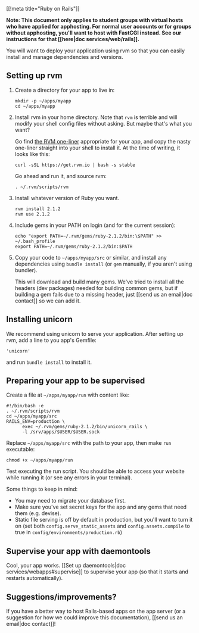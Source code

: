 [[!meta title="Ruby on Rails"]]

**Note: This document only applies to student groups with virtual hosts who
have applied for apphosting. For normal user accounts or for groups without
apphosting, you'll want to host with FastCGI instead. See our instructions for
that [[here|doc services/web/rails]].**

You will want to deploy your application using rvm so that you can easily
install and manage dependencies and versions.

## Setting up rvm

1. Create a directory for your app to live in:

       mkdir -p ~/apps/myapp
       cd ~/apps/myapp

2. Install rvm in your home directory. Note that `rvm` is terrible and will
   modify your shell config files without asking. But maybe that's what you
   want?

   Go find [the RVM one-liner][rvm] appropriate for your app, and copy the
   nasty one-liner straight into your shell to install it. At the time of
   writing, it looks like this:

       curl -sSL https://get.rvm.io | bash -s stable

   Go ahead and run it, and source rvm:

       . ~/.rvm/scripts/rvm

3. Install whatever version of Ruby you want.

       rvm install 2.1.2
       rvm use 2.1.2

4. Include gems in your PATH on login (and for the current session):

       echo "export PATH=~/.rvm/gems/ruby-2.1.2/bin:\$PATH" >> ~/.bash_profile
       export PATH=~/.rvm/gems/ruby-2.1.2/bin:$PATH

4. Copy your code to `~/apps/myapp/src` or similar, and install any
   dependencies using `bundle install` (or `gem` manually, if you aren't using
   bundler).

   This will download and build many gems. We've tried to install all the
   headers (dev packages) needed for building common gems, but if building a
   gem fails due to a missing header, just [[send us an email|doc contact]] so we
   can add it.

## Installing unicorn

We recommend using unicorn to serve your application. After setting up rvm, add a line to you app's Gemfile:

    'unicorn'

and run `bundle install` to install it.

## Preparing your app to be supervised

Create a file at `~/apps/myapp/run` with content like:

    #!/bin/bash -e
    . ~/.rvm/scripts/rvm
    cd ~/apps/myapp/src
    RAILS_ENV=production \
          exec ~/.rvm/gems/ruby-2.1.2/bin/unicorn_rails \
          -l /srv/apps/$USER/$USER.sock

Replace `~/apps/myapp/src` with the path to your app, then make `run`
executable:

    chmod +x ~/apps/myapp/run

Test executing the run script. You should be able to access your website while
running it (or see any errors in your terminal).

Some things to keep in mind:

* You may need to migrate your database first.
* Make sure you've set secret keys for the app and any gems that need them
  (e.g. devise).
* Static file serving is off by default in production, but you'll want to turn
  it on (set both `config.serve_static_assets` and `config.assets.compile` to
  true in `config/environments/production.rb`)

## Supervise your app with daemontools

Cool, your app works. [[Set up daemontools|doc services/webapps#supervise]] to
supervise your app (so that it starts and restarts automatically).

## Suggestions/improvements?

If you have a better way to host Rails-based apps on the app server (or a
suggestion for how we could improve this documentation),
[[send us an email|doc contact]]!

[rvm]: https://rvm.io/
